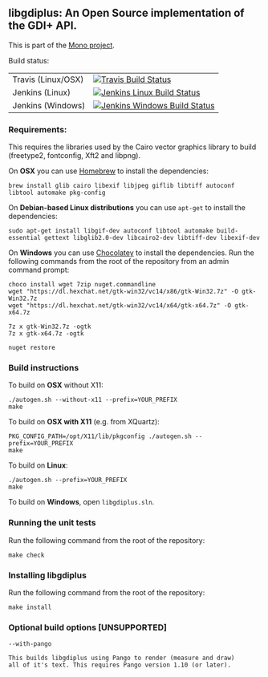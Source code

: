 ## libgdiplus: An Open Source implementation of the GDI+ API.

This is part of the [Mono project](http://www.mono-project.com/).

Build status:

|    |   |
|----|---|
| Travis (Linux/OSX) | [![Travis Build Status](https://travis-ci.org/mono/libgdiplus.svg?branch=master)](https://travis-ci.org/mono/libgdiplus)|
| Jenkins (Linux)    | [![Jenkins Linux Build Status](https://jenkins.mono-project.com/job/test-libgdiplus-mainline/badge/icon)](https://jenkins.mono-project.com/job/test-libgdiplus-mainline) |
| Jenkins (Windows)  | [![Jenkins Windows Build Status](https://jenkins.mono-project.com/job/test-libgdiplus-mainline-windows/badge/icon)](https://jenkins.mono-project.com/job/test-libgdiplus-mainline-windows) |

### Requirements:

This requires the libraries used by the Cairo vector graphics library to build (freetype2, fontconfig, Xft2 and libpng).

On **OSX** you can use [Homebrew](https://brew.sh/) to install the dependencies:

	brew install glib cairo libexif libjpeg giflib libtiff autoconf libtool automake pkg-config

On **Debian-based Linux distributions** you can use `apt-get` to install the dependencies:

	sudo apt-get install libgif-dev autoconf libtool automake build-essential gettext libglib2.0-dev libcairo2-dev libtiff-dev libexif-dev

On **Windows** you can use [Chocolatey](https://chocolatey.org) to install the dependencies. Run the following commands from the root of the repository from an admin command prompt:

	choco install wget 7zip nuget.commandline
	wget "https://dl.hexchat.net/gtk-win32/vc14/x86/gtk-Win32.7z" -O gtk-Win32.7z
	wget "https://dl.hexchat.net/gtk-win32/vc14/x64/gtk-x64.7z" -O gtk-x64.7z

	7z x gtk-Win32.7z -ogtk
	7z x gtk-x64.7z -ogtk

	nuget restore

### Build instructions

To build on **OSX** without X11:

	./autogen.sh --without-x11 --prefix=YOUR_PREFIX
	make

To build on **OSX with X11** (e.g. from XQuartz):

	PKG_CONFIG_PATH=/opt/X11/lib/pkgconfig ./autogen.sh --prefix=YOUR_PREFIX
	make

To build on **Linux**:

	./autogen.sh --prefix=YOUR_PREFIX
	make

To build on **Windows**, open `libgdiplus.sln`.

### Running the unit tests

Run the following command from the root of the repository:

	make check

### Installing libgdiplus

Run the following command from the root of the repository:

	make install

### Optional build options [UNSUPPORTED]

	--with-pango

	This builds libgdiplus using Pango to render (measure and draw) 
	all of it's text. This requires Pango version 1.10 (or later).
